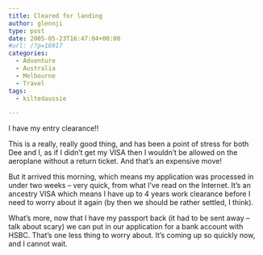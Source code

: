 ```yaml
---
title: Cleared for landing
author: glennji
type: post
date: 2005-05-23T16:47:04+00:00
#url: /?p=16917
categories:
  - Adventure
  - Australia
  - Melbourne
  - Travel
tags:
  - kiltedaussie

---
```

I have my entry clearance!!

This is a really, really good thing, and has been a point of stress for both Dee and I, as if I didn&#8217;t get my VISA then I wouldn&#8217;t be allowed on the aeroplane without a return ticket. And that&#8217;s an expensive move!

But it arrived this morning, which means my application was processed in under two weeks &#8211; very quick, from what I&#8217;ve read on the Internet. It&#8217;s an ancestry VISA which means I have up to 4 years work clearance before I need to worry about it again (by then we should be rather settled, I think).

What&#8217;s more, now that I have my passport back (it had to be sent away &#8211; talk about scary) we can put in our application for a bank account with HSBC. That&#8217;s one less thing to worry about. It&#8217;s coming up so quickly now, and I cannot wait.
